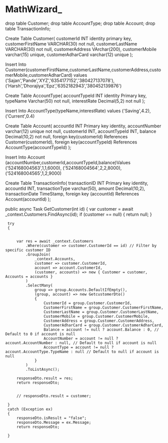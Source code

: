 # MathWizard_

drop table Customer;
drop table AccountType;
drop table Account;
drop table TransactionInfo;


Create Table Customer(
customerId INT identity primary key,
customerFirstName VARCHAR(30) not null,
customerLastName VARCHAR(30) not null,
customerAddress VArchar(200),
customerMobile varchar(15) unique,
customerAdharCard  varchar(12) unique
);

Insert Into Customer(customerFirstName,customerLastName,customerAddress,customerMobile,customerAdharCard) values
('Sajan','Pande','XYZ','6354177152','380427137078'),
('Harsh','Dhorajiya','Epz','6352182943','380452139876')

Create Table AccountType(
accountTypeId INT identity Primary key,
typeName Varchar(50) not null,
interestRate Decimal(5,2) not null
);

Insert Into AccountType(typeName,interestRate) values
('Saving',4.2),
('Current',0.4)

Create Table Account(
accountId INT Primary key identity,
accountNumber varchar(12) unique not null,
customerId INT,
accountTypeId INT,
balance Decimal(10,2) not null,
foreign key(customerId) References Customer(customerId),
foreign key(accountTypeId) References AccountType(accountTypeId)
);

Insert Into Account (accountNumber,customerId,accountTypeId,balance)Values
('524168004563',1,1,6000),
('524168004564',2,2,8000),
('524168004565',1,2,9000)

Create Table TransactionInfo(
transactionID INT Primary key identity,
accountId INT,
transactionType varchar(50),
amount Decimal(10,2),
transactionDate TimeStamp,
foreign key (accountId) References Account(accountId)
);


 public async Task<ResponseDto> GetCustomer(int id)
 {
     var customer = await _context.Customers.FindAsync(id);
     if (customer == null)
     {
         return null;
     }

     try
     {
         

         var res = await _context.Customers
             .Where(customer => customer.CustomerId == id) // Filter by specific customer ID
             .GroupJoin(
                 _context.Accounts,
                 customer => customer.CustomerId,
                 account => account.CustomerId,
                 (customer, accounts) => new { Customer = customer, Accounts = accounts }
             )
             .SelectMany(
                 group => group.Accounts.DefaultIfEmpty(),
                 (group, account) => new GetcustomerDto()
                 {
                     CustomerId = group.Customer.CustomerId,
                     CustomerFirstName = group.Customer.CustomerFirstName,
                     CustomerLastName = group.Customer.CustomerLastName,
                     CustomerMobile = group.Customer.CustomerMobile,
                     CustomerAddress = group.Customer.CustomerAddress,
                     CustomerAdharCard = group.Customer.CustomerAdharCard,
                     Balance = account != null ? account.Balance : 0, // Default to 0 if account is null
                     AccountNumber = account != null ? account.AccountNumber : null, // Default to null if account is null
                     AccountType = account != null ? account.AccountType.TypeName : null // Default to null if account is null
                 }
             )
             .ToListAsync();

         responseDto.result = res;
         return responseDto;


         // responseDto.result = customer;
       
     }
     catch (Exception ex)
     {
         responseDto.isResult = "false";
         responseDto.Message = ex.Message;
         return responseDto;

     }

















































































































































